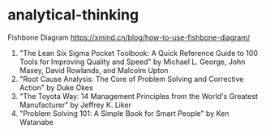 # analytical-thinking

Fishbone Diagram
https://xmind.cn/blog/how-to-use-fishbone-diagram/
1. "The Lean Six Sigma Pocket Toolbook: A Quick Reference Guide to 100 Tools for Improving Quality and Speed" by Michael L. George, John Maxey, David Rowlands, and Malcolm Upton
2. "Root Cause Analysis: The Core of Problem Solving and Corrective Action" by Duke Okes
3. "The Toyota Way: 14 Management Principles from the World's Greatest Manufacturer" by Jeffrey K. Liker
4. "Problem Solving 101: A Simple Book for Smart People" by Ken Watanabe
